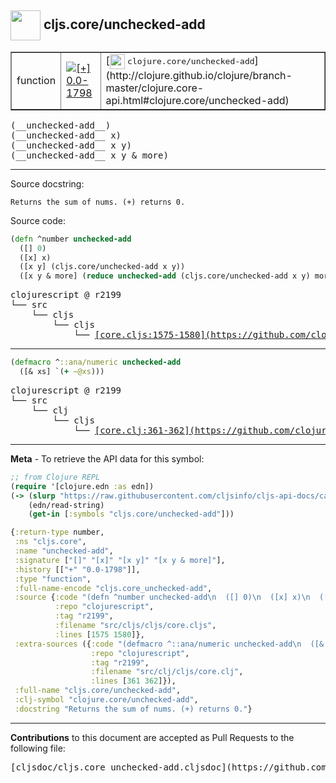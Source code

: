 ## <img width="48px" valign="middle" src="http://i.imgur.com/Hi20huC.png"> cljs.core/unchecked-add

 <table border="1">
<tr>

<td>function</td>
<td><a href="https://github.com/cljsinfo/cljs-api-docs/tree/0.0-1798"><img valign="middle" alt="[+] 0.0-1798" src="https://img.shields.io/badge/+-0.0--1798-lightgrey.svg"></a> </td>
<td>
[<img height="24px" valign="middle" src="http://i.imgur.com/1GjPKvB.png"> <samp>clojure.core/unchecked-add</samp>](http://clojure.github.io/clojure/branch-master/clojure.core-api.html#clojure.core/unchecked-add)
</td>
</tr>
</table>

 <samp>
(__unchecked-add__)<br>
</samp>
 <samp>
(__unchecked-add__ x)<br>
</samp>
 <samp>
(__unchecked-add__ x y)<br>
</samp>
 <samp>
(__unchecked-add__ x y & more)<br>
</samp>

---




Source docstring:

```
Returns the sum of nums. (+) returns 0.
```

Source code:

```clj
(defn ^number unchecked-add
  ([] 0)
  ([x] x)
  ([x y] (cljs.core/unchecked-add x y))
  ([x y & more] (reduce unchecked-add (cljs.core/unchecked-add x y) more)))
```

 <pre>
clojurescript @ r2199
└── src
    └── cljs
        └── cljs
            └── <ins>[core.cljs:1575-1580](https://github.com/clojure/clojurescript/blob/r2199/src/cljs/cljs/core.cljs#L1575-L1580)</ins>
</pre>


---

```clj
(defmacro ^::ana/numeric unchecked-add
  ([& xs] `(+ ~@xs)))
```

 <pre>
clojurescript @ r2199
└── src
    └── clj
        └── cljs
            └── <ins>[core.clj:361-362](https://github.com/clojure/clojurescript/blob/r2199/src/clj/cljs/core.clj#L361-L362)</ins>
</pre>

---

__Meta__ - To retrieve the API data for this symbol:

```clj
;; from Clojure REPL
(require '[clojure.edn :as edn])
(-> (slurp "https://raw.githubusercontent.com/cljsinfo/cljs-api-docs/catalog/cljs-api.edn")
    (edn/read-string)
    (get-in [:symbols "cljs.core/unchecked-add"]))
```

```clj
{:return-type number,
 :ns "cljs.core",
 :name "unchecked-add",
 :signature ["[]" "[x]" "[x y]" "[x y & more]"],
 :history [["+" "0.0-1798"]],
 :type "function",
 :full-name-encode "cljs.core_unchecked-add",
 :source {:code "(defn ^number unchecked-add\n  ([] 0)\n  ([x] x)\n  ([x y] (cljs.core/unchecked-add x y))\n  ([x y & more] (reduce unchecked-add (cljs.core/unchecked-add x y) more)))",
          :repo "clojurescript",
          :tag "r2199",
          :filename "src/cljs/cljs/core.cljs",
          :lines [1575 1580]},
 :extra-sources ({:code "(defmacro ^::ana/numeric unchecked-add\n  ([& xs] `(+ ~@xs)))",
                  :repo "clojurescript",
                  :tag "r2199",
                  :filename "src/clj/cljs/core.clj",
                  :lines [361 362]}),
 :full-name "cljs.core/unchecked-add",
 :clj-symbol "clojure.core/unchecked-add",
 :docstring "Returns the sum of nums. (+) returns 0."}

```

---

__Contributions__ to this document are accepted as Pull Requests to the following file:

 <pre>
[cljsdoc/cljs.core_unchecked-add.cljsdoc](https://github.com/cljsinfo/cljs-api-docs/blob/master/cljsdoc/cljs.core_unchecked-add.cljsdoc)
</pre>

